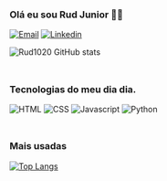 
### Olá eu sou Rud Junior ✌🏻
[![Email](https://img.shields.io/badge/Gmail-D14836?style=for-the-badge&logo=gmail&logoColor=white
)](https://mail.google.com/mail/u/0/?hl=pt-BR#inbox)
[![Linkedin](https://img.shields.io/badge/LinkedIn-0077B5?style=for-the-badge&logo=linkedin&logoColor=white
)](https://www.linkedin.com/in/rud-junior-a0078424a/)


![Rud1020 GitHub stats](https://github-readme-stats.vercel.app/api?username=Rud1020&show_icons=true&theme=tokyonight)
<br>
<br>

##

### Tecnologias do meu dia dia.
![HTML](https://img.shields.io/badge/HTML5-E34F26?style=for-the-badge&logo=html5&logoColor=white
)
![CSS](https://img.shields.io/badge/CSS3-1572B6?style=for-the-badge&logo=css3&logoColor=white
)
![Javascript](https://img.shields.io/badge/JavaScript-323330?style=for-the-badge&logo=javascript&logoColor=F7DF1E
)
![Python](https://img.shields.io/badge/Python-14354C?style=for-the-badge&logo=python&logoColor=white)
<br>
<br>

##

### Mais usadas
[![Top Langs](https://github-readme-stats.vercel.app/api/top-langs/?username=Rud1020&layout=donut-vertical)](https://github.com/Rud1020/github-readme-stats)


